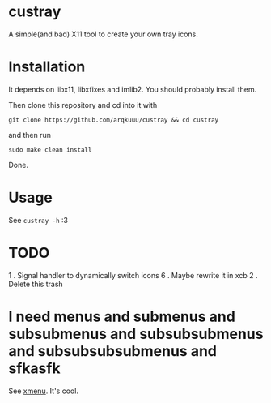 # custray
A simple(and bad) X11 tool to create your own tray icons. 

# Installation
It depends on libx11, libxfixes and imlib2. You should probably install them.

Then clone this repository and cd into it with
```
git clone https://github.com/arqkuuu/custray && cd custray
```
and then run 
```
sudo make clean install
```
Done.

# Usage
See ```custray -h``` :3

# TODO

1 . Signal handler to dynamically switch icons
6 . Maybe rewrite it in xcb
2 . Delete this trash

# I need menus and submenus and subsubmenus and subsubsubmenus and subsubsubsubmenus and sfkasfk

See [xmenu](https://github.com/phillbush/xmenu). It's cool.

